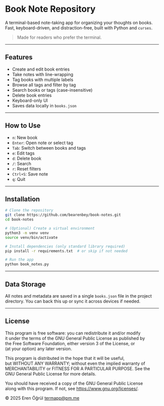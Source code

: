 # Book Note Repository

A terminal-based note-taking app for organizing your thoughts on books. Fast, keyboard-driven, and distraction-free, built with Python and `curses`.

> Made for readers who prefer the terminal.

---

## Features

- Create and edit book entries  
- Take notes with line-wrapping  
- Tag books with multiple labels  
- Browse all tags and filter by tag  
- Search books or tags (case-insensitive)  
- Delete book entries  
- Keyboard-only UI  
- Saves data locally in `books.json`  

---

## How to Use

- `n`: New book  
- `Enter`: Open note or select tag  
- `Tab`: Switch between books and tags  
- `e`: Edit tags  
- `d`: Delete book  
- `/`: Search  
- `r`: Reset filters  
- `Ctrl+S`: Save note  
- `q`: Quit  

---

## Installation

```bash
# Clone the repository
git clone https://github.com/bearenbey/book-notes.git
cd book-notes

# (Optional) Create a virtual environment
python3 -m venv venv
source venv/bin/activate

# Install dependencies (only standard library required)
pip install -r requirements.txt  # or skip if not needed

# Run the app
python book_notes.py
```

---

## Data Storage

All notes and metadata are saved in a single `books.json` file in the project directory. You can back this up or sync it across devices if needed.

---

## License

This program is free software: you can redistribute it and/or modify  
it under the terms of the GNU General Public License as published by  
the Free Software Foundation, either version 3 of the License, or  
(at your option) any later version.

This program is distributed in the hope that it will be useful,  
but WITHOUT ANY WARRANTY; without even the implied warranty of  
MERCHANTABILITY or FITNESS FOR A PARTICULAR PURPOSE. See the  
GNU General Public License for more details.

You should have received a copy of the GNU General Public License  
along with this program. If not, see <https://www.gnu.org/licenses/>.

© 2025 Eren Öğrül [termapp@pm.me](mailto:termapp@pm.me)
